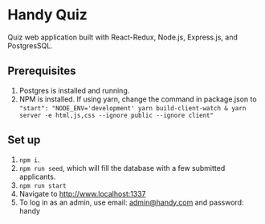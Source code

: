# Handy Quiz

Quiz web application built with React-Redux, Node.js, Express.js, and PostgresSQL.

## Prerequisites

1. Postgres is installed and running.
2. NPM is installed. If using yarn, change the command in package.json to `"start": "NODE_ENV='development' yarn build-client-watch & yarn server -e html,js,css --ignore public --ignore client"`


## Set up

1. `npm i`.
2. `npm run seed`, which will fill the database with a few submitted applicants.
3. `npm run start`
4. Navigate to http://www.localhost:1337
5. To log in as an admin, use email: admin@handy.com and password: handy
